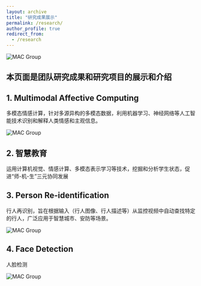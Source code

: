 ```yaml
---
layout: archive
title: "研究成果展示"
permalink: /research/
author_profile: true
redirect_from:
  - /research
---
```


![MAC Group](https://itachjw.github.io/images/overview.png "Mutimodal Affective Computing")
## 本页面是团队研究成果和研究项目的展示和介绍

## 1. Multimodal Affective Computing

多模态情感计算，针对多源异构的多模态数据，利用机器学习、神经网络等人工智能技术识别和解释人类情感和主观信息。

![MAC Group](https://itachjw.github.io/images/affect.png "Affects")


## 2. 智慧教育
运用计算机视觉、情感计算、多模态表示学习等技术，挖掘和分析学生状态，促进“师-机-生”三元协同发展



## 3. Person Re-identification

行人再识别，旨在根据输入（行人图像、行人描述等）从监控视频中自动查找特定的行人，广泛应用于智慧城市、安防等场景。

![MAC Group](https://itachjw.github.io/images/person.png "Person")

## 4. Face Detection

人脸检测

![MAC Group](https://itachjw.github.io/images/face.jpg "Face")

